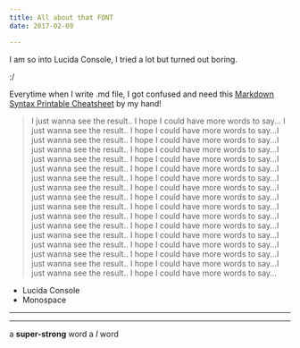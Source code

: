 ```yaml
---
title: All about that FONT
date: 2017-02-09

---
```


I am so into Lucida Console, I tried a lot but turned out boring.   

:/

Everytime when I write .md file, I got confused and need this [Markdown Syntax Printable Cheatsheet](http://packetlife.net/media/library/16/Markdown.pdf/) by my hand!

>I just wanna see the result.. I hope I could have more words to say... I just wanna see the result.. I hope I could have more words to say...I just wanna see the result.. I hope I could have more words to say...I just wanna see the result.. I hope I could have more words to say...I just wanna see the result.. I hope I could have more words to say...I just wanna see the result.. I hope I could have more words to say...I just wanna see the result.. I hope I could have more words to say...I just wanna see the result.. I hope I could have more words to say...I just wanna see the result.. I hope I could have more words to say...I just wanna see the result.. I hope I could have more words to say...I just wanna see the result.. I hope I could have more words to say...I just wanna see the result.. I hope I could have more words to say...I just wanna see the result.. I hope I could have more words to say...I just wanna see the result.. I hope I could have more words to say...I just wanna see the result.. I hope I could have more words to say...I just wanna see the result.. I hope I could have more words to say...I just wanna see the result.. I hope I could have more words to say...

* Lucida Console
* Monospace


* * * 
***
a **super-strong** word
a *I* word

